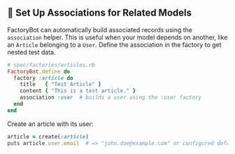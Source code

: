## 🔗 Set Up Associations for Related Models

FactoryBot can automatically build associated records using the `association` helper. This is useful when your model depends on another, like an `Article` belonging to a `User`. Define the association in the factory to get nested test data.

```ruby
# spec/factories/articles.rb
FactoryBot.define do
  factory :article do
    title   { "Test Article" }
    content { "This is a test article." }
    association :user  # builds a user using the :user factory
  end
end
```

Create an article with its user:

```ruby
article = create(:article)
puts article.user.email  # => "john.doe@example.com" or configured default
```
